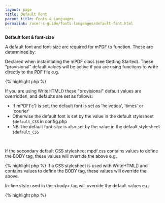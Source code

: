 ```yaml
---
layout: page
title: Default Font
parent_title: Fonts & Languages
permalink: /user-s-guide/fonts-languages/default-font.html
---
```


<div id="bpmbook" class="bpmbook" style="direction:ltr;">
<div class="topic_user_field">
<div id="U0">
<p><b>Default font &amp; font-size</b></p>
<p>A default font and font-size are required for mPDF to function. These are determined by:</p>
<p>Declared when instantiating the mPDF class (see Getting Started). These "provisional" default values will be active if you are using functions to write directly to the PDF file e.g.</p>

{% highlight php %}
<?php

$mpdf=new mPDF('','A4',9,'dejavusans');

$mpdf-&gt;WriteCell(110,5,'Hallo World');
{% endhighlight %}

<p>If you are using WriteHTML() these "provisional" default values are overridden, and defaults are set as follows:</p>
<ul>
<li>If mPDF('c') is set, the default font is set as 'helvetica', 'times' or 'courier'</li>
<li>Otherwise the default font is set by the value in the default stylesheet <code>$default_CSS</code> in <span class="filename">config.php</span> </li>
<li>NB The default font-<i>size</i> is also set by the value in the default stylesheet <code>$default_CSS</code></li>
</ul>
<p>&nbsp;</p>
<p>If the secondary default CSS stylesheet <span class="filename">mpdf.css</span> contains values to define the BODY tag, these values will override the above e.g.</p>

{% highlight php %}
<?php

body { font-family: serif; font-size: 10pt; }
{% endhighlight %}

<p>If a CSS stylesheet is used with WriteHTML() and contains values to define the BODY tag, these values will override the above.</p>
<p>In-line style used in the &lt;body&gt; tag will override the default values e.g.</p>

{% highlight php %}
<?php

&lt;body style="font-family: serif; font-size: 10pt;"&gt;
{% endhighlight %}

</div>
</div>

